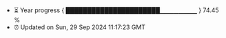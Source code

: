 - ⏳ Year progress { ██████████████████████▁▁▁▁▁▁▁▁ } 74.45 %
- ⏰ Updated on Sun, 29 Sep 2024 11:17:23 GMT

